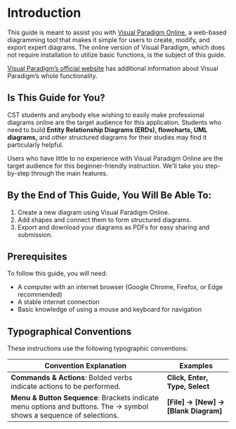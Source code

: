 # Introduction

This guide is meant to assist you with [Visual Paradigm Online](https://online.visual-paradigm.com/), a web-based diagramming tool that makes it simple for users to create, modify, and export expert diagrams. The online version of Visual Paradigm, which does not require installation to utilize basic functions, is the subject of this guide.

[Visual Paradigm’s official website](https://www.visual-paradigm.com/) has additional information about Visual Paradigm’s whole functionality.


## Is This Guide for You?

CST students and anybody else wishing to easily make professional diagrams online are the target audience for this application. Students who need to build **Entity Relationship Diagrams (ERDs), flowcharts, UML diagrams,** and other structured diagrams for their studies may find it particularly helpful.

Users who have little to no experience with Visual Paradigm Online are the target audience for this beginner-friendly instruction. We'll take you step-by-step through the main features.


## By the End of This Guide, You Will Be Able To:

1. Create a new diagram using Visual Paradigm Online.
2. Add shapes and connect them to form structured diagrams.
3. Export and download your diagrams as PDFs for easy sharing and submission.

## Prerequisites
To follow this guide, you will need:

- A computer with an internet browser (Google Chrome, Firefox, or Edge recommended)
- A stable internet connection
- Basic knowledge of using a mouse and keyboard for navigation

## Typographical Conventions

These instructions use the following typographic conventions:

| **Convention Explanation**        | **Examples**                      |
|-----------------------------------|-----------------------------------|
| **Commands & Actions**: Bolded verbs indicate actions to be performed. | **Click, Enter, Type, Select** |
| **Menu & Button Sequence**: Brackets indicate menu options and buttons. The → symbol shows a sequence of selections. | **[File] → [New] → [Blank Diagram]** |



